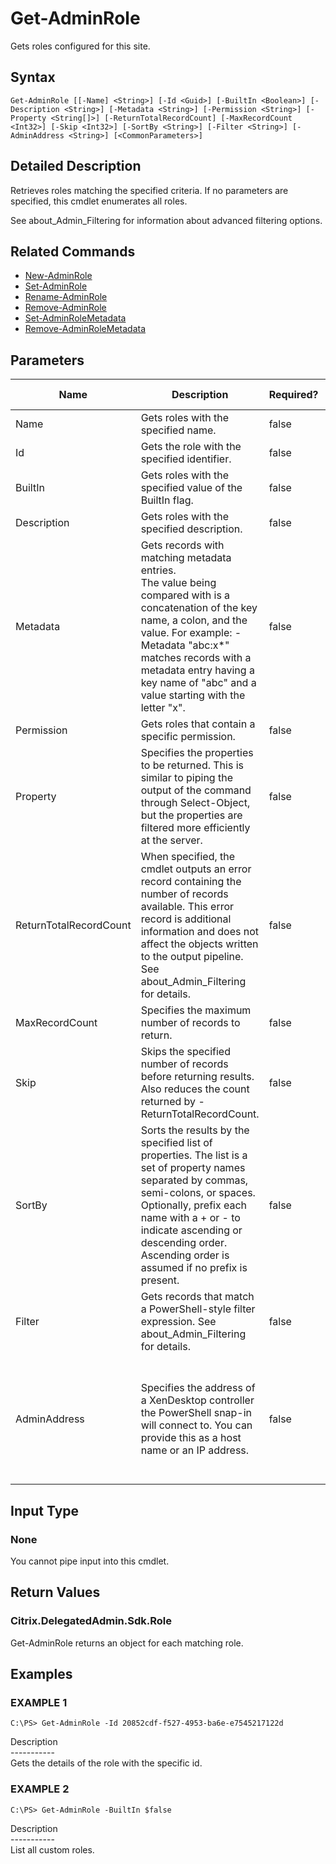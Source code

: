 ﻿# Get-AdminRole

   Gets roles configured for this site.

## Syntax
```
Get-AdminRole [[-Name] <String>] [-Id <Guid>] [-BuiltIn <Boolean>] [-Description <String>] [-Metadata <String>] [-Permission <String>] [-Property <String[]>] [-ReturnTotalRecordCount] [-MaxRecordCount <Int32>] [-Skip <Int32>] [-SortBy <String>] [-Filter <String>] [-AdminAddress <String>] [<CommonParameters>]
```

## Detailed Description
   Retrieves roles matching the specified criteria. If no parameters are specified, this cmdlet enumerates all roles.

See about_Admin_Filtering for information about advanced filtering options.

## Related Commands
  * [New-AdminRole](New-AdminRole.html)
  * [Set-AdminRole](Set-AdminRole.html)
  * [Rename-AdminRole](Rename-AdminRole.html)
  * [Remove-AdminRole](Remove-AdminRole.html)
  * [Set-AdminRoleMetadata](Set-AdminRoleMetadata.html)
  * [Remove-AdminRoleMetadata](Remove-AdminRoleMetadata.html)
## Parameters

| Name   | Description | Required? | Pipeline Input | Default Value |
| --- | --- | --- | --- | --- |
| Name | Gets roles with the specified name. | false | true (ByValue, ByPropertyName) |  |
| Id | Gets the role with the specified identifier. | false | true (ByPropertyName) |  |
| BuiltIn | Gets roles with the specified value of the BuiltIn flag. | false | false |  |
| Description | Gets roles with the specified description. | false | false |  |
| Metadata | Gets records with matching metadata entries.<br>The value being compared with is a concatenation of the key name, a colon, and the value. For example: -Metadata "abc:x*" matches records with a metadata entry having a key name of "abc" and a value starting with the letter "x". | false | false |  |
| Permission | Gets roles that contain a specific permission. | false | false |  |
| Property | Specifies the properties to be returned. This is similar to piping the output of the command through Select-Object, but the properties are filtered more efficiently at the server. | false | false |  |
| ReturnTotalRecordCount | When specified, the cmdlet outputs an error record containing the number of records available. This error record is additional information and does not affect the objects written to the output pipeline. See about_Admin_Filtering for details. | false | false | False |
| MaxRecordCount | Specifies the maximum number of records to return. | false | false | 250 |
| Skip | Skips the specified number of records before returning results. Also reduces the count returned by -ReturnTotalRecordCount. | false | false | 0 |
| SortBy | Sorts the results by the specified list of properties. The list is a set of property names separated by commas, semi-colons, or spaces. Optionally, prefix each name with a + or - to indicate ascending or descending order. Ascending order is assumed if no prefix is present. | false | false | The default sort order is by name or unique identifier. |
| Filter | Gets records that match a PowerShell-style filter expression. See about_Admin_Filtering for details. | false | false |  |
| AdminAddress | Specifies the address of a XenDesktop controller the PowerShell snap-in will connect to. You can provide this as a host name or an IP address. | false | false | Localhost. Once a value is provided by any cmdlet, this value becomes the default. |

## Input Type
### None
   You cannot pipe input into this cmdlet.
## Return Values
### Citrix.DelegatedAdmin.Sdk.Role
   Get-AdminRole returns an object for each matching role.
## Examples

### EXAMPLE 1
```
C:\PS> Get-AdminRole -Id 20852cdf-f527-4953-ba6e-e7545217122d
```
   Description<br>-----------<br>Gets the details of the role with the specific id.
### EXAMPLE 2
```
C:\PS> Get-AdminRole -BuiltIn $false
```
   Description<br>-----------<br>List all custom roles.
